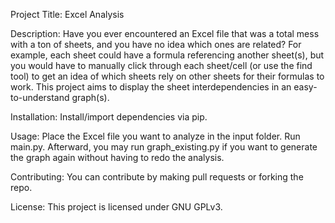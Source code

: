 Project Title: Excel Analysis

Description: Have you ever encountered an Excel file that was a total mess with a ton of sheets, and you have no idea
which ones are related? For example, each sheet could have a formula referencing another sheet(s), but you would have
to manually click through each sheet/cell (or use the find tool) to get an idea of which sheets rely on other sheets
for their formulas to work. This project aims to display the sheet interdependencies in an easy-to-understand graph(s).

Installation: Install/import dependencies via pip.

Usage: Place the Excel file you want to analyze in the input folder. Run main.py. Afterward, you may run 
graph_existing.py if you want to generate the graph again without having to redo the analysis.

Contributing: You can contribute by making pull requests or forking the repo.

License: This project is licensed under GNU GPLv3.
